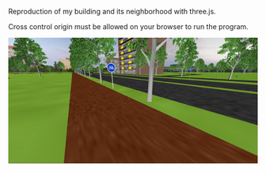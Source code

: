 Reproduction of my building and its neighborhood with three.js.

Cross control origin must be allowed on your browser to run the program.




![](screencapture/sceneview.png)
